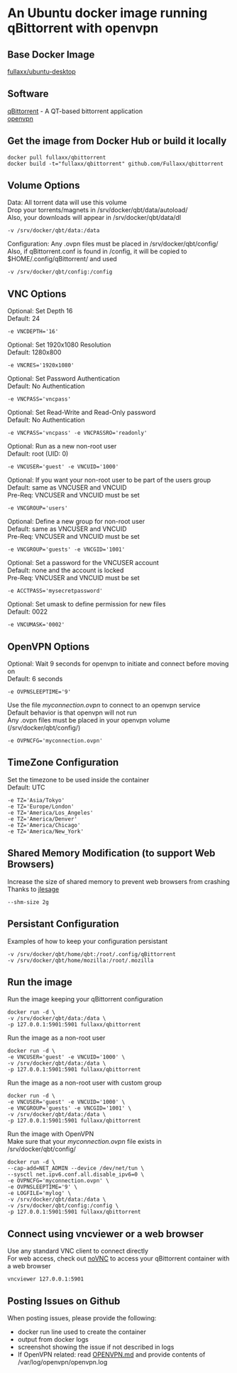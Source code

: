 # An Ubuntu docker image running qBittorrent with openvpn

## Base Docker Image
[fullaxx/ubuntu-desktop](https://hub.docker.com/r/fullaxx/ubuntu-desktop)

## Software
[qBittorrent](https://www.qbittorrent.org/) - A QT-based bittorrent application \
[openvpn](https://openvpn.net/)

## Get the image from Docker Hub or build it locally
```
docker pull fullaxx/qbittorrent
docker build -t="fullaxx/qbittorrent" github.com/Fullaxx/qbittorrent
```

## Volume Options
Data: All torrent data will use this volume \
Drop your torrents/magnets in /srv/docker/qbt/data/autoload/ \
Also, your downloads will appear in /srv/docker/qbt/data/dl
```
-v /srv/docker/qbt/data:/data
```
Configuration: Any .ovpn files must be placed in /srv/docker/qbt/config/ \
Also, if qBittorrent.conf is found in /config, it will be copied to $HOME/.config/qBittorrent/ and used
```
-v /srv/docker/qbt/config:/config
```

## VNC Options
Optional: Set Depth 16 \
Default: 24
```
-e VNCDEPTH='16'
```
Optional: Set 1920x1080 Resolution \
Default: 1280x800
```
-e VNCRES='1920x1080'
```
Optional: Set Password Authentication \
Default: No Authentication
```
-e VNCPASS='vncpass'
```
Optional: Set Read-Write and Read-Only password \
Default: No Authentication
```
-e VNCPASS='vncpass' -e VNCPASSRO='readonly'
```
Optional: Run as a new non-root user \
Default: root (UID: 0)
```
-e VNCUSER='guest' -e VNCUID='1000'
```
Optional: If you want your non-root user to be part of the users group \
Default: same as VNCUSER and VNCUID \
Pre-Req: VNCUSER and VNCUID must be set
```
-e VNCGROUP='users'
```
Optional: Define a new group for non-root user \
Default: same as VNCUSER and VNCUID \
Pre-Req: VNCUSER and VNCUID must be set
```
-e VNCGROUP='guests' -e VNCGID='1001'
```
Optional: Set a password for the VNCUSER account \
Default: none and the account is locked \
Pre-Req: VNCUSER and VNCUID must be set
```
-e ACCTPASS='mysecretpassword'
```
Optional: Set umask to define permission for new files \
Default: 0022
```
-e VNCUMASK='0002'
```

## OpenVPN Options
Optional: Wait 9 seconds for openvpn to initiate and connect before moving on \
Default: 6 seconds
```
-e OVPNSLEEPTIME='9'
```
Use the file *myconnection.ovpn* to connect to an openvpn service \
Default behavior is that openvpn will not run \
Any .ovpn files must be placed in your openvpn volume (/srv/docker/qbt/config/)
```
-e OVPNCFG='myconnection.ovpn'
```

## TimeZone Configuration
Set the timezone to be used inside the container \
Default: UTC
```
-e TZ='Asia/Tokyo'
-e TZ='Europe/London'
-e TZ='America/Los_Angeles'
-e TZ='America/Denver'
-e TZ='America/Chicago'
-e TZ='America/New_York'
```

## Shared Memory Modification (to support Web Browsers)
Increase the size of shared memory to prevent web browsers from crashing \
Thanks to [jlesage](https://hub.docker.com/r/jlesage/firefox/#increasing-shared-memory-size)
```
--shm-size 2g
```

## Persistant Configuration
Examples of how to keep your configuration persistant
```
-v /srv/docker/qbt/home/qbt:/root/.config/qBittorrent
-v /srv/docker/qbt/home/mozilla:/root/.mozilla
```

## Run the image
Run the image keeping your qBittorrent configuration
```
docker run -d \
-v /srv/docker/qbt/data:/data \
-p 127.0.0.1:5901:5901 fullaxx/qbittorrent
```
Run the image as a non-root user
```
docker run -d \
-e VNCUSER='guest' -e VNCUID='1000' \
-v /srv/docker/qbt/data:/data \
-p 127.0.0.1:5901:5901 fullaxx/qbittorrent
```
Run the image as a non-root user with custom group
```
docker run -d \
-e VNCUSER='guest' -e VNCUID='1000' \
-e VNCGROUP='guests' -e VNCGID='1001' \
-v /srv/docker/qbt/data:/data \
-p 127.0.0.1:5901:5901 fullaxx/qbittorrent
```
Run the image with OpenVPN \
Make sure that your *myconnection.ovpn* file exists in /srv/docker/qbt/config/
```
docker run -d \
--cap-add=NET_ADMIN --device /dev/net/tun \
--sysctl net.ipv6.conf.all.disable_ipv6=0 \
-e OVPNCFG='myconnection.ovpn' \
-e OVPNSLEEPTIME='9' \
-e LOGFILE='mylog' \
-v /srv/docker/qbt/data:/data \
-v /srv/docker/qbt/config:/config \
-p 127.0.0.1:5901:5901 fullaxx/qbittorrent
```

## Connect using vncviewer or a web browser
Use any standard VNC client to connect directly \
For web access, check out [noVNC](https://hub.docker.com/r/fullaxx/novnc) to access your qBittorrent container with a web browser
```
vncviewer 127.0.0.1:5901
```

## Posting Issues on Github
When posting issues, please provide the following:
* docker run line used to create the container
* output from docker logs
* screenshot showing the issue if not described in logs
* If OpenVPN related: read [OPENVPN.md](https://github.com/Fullaxx/qbittorrent/blob/master/OPENVPN.md) and provide contents of /var/log/openvpn/openvpn.log
